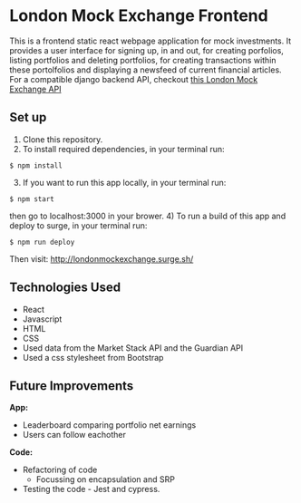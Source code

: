 # London Mock Exchange Frontend
This is a frontend static react webpage application for mock investments. It provides a user interface for signing up, in and out, for creating porfolios, listing portfolios and deleting portfolios, for creating transactions within these portolfolios and displaying a newsfeed of current financial articles. 
For a compatible django backend API, checkout [this London Mock Exchange API](https://github.com/arabellaknowles/london-mock-exchange-backend)

## Set up
1) Clone this repository.
2) To install required dependencies, in your terminal run:
```
$ npm install
```
3) If you want to run this app locally, in your terminal run:
```
$ npm start
```
then go to localhost:3000 in your brower.
4) To run a build of this app and deploy to surge, in your terminal run:
```
$ npm run deploy
```
Then visit: http://londonmockexchange.surge.sh/

## Technologies Used
- React
- Javascript
- HTML
- CSS
- Used data from the Market Stack API and the Guardian API
- Used a css stylesheet from Bootstrap

## Future Improvements
**App:**  

- Leaderboard comparing portfolio net earnings
- Users can follow eachother  

**Code:**   
- Refactoring of code
  - Focussing on encapsulation and SRP
- Testing the code - Jest and cypress.

